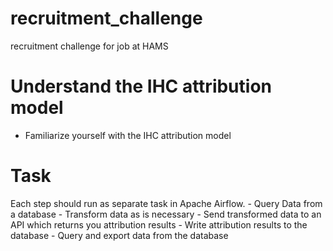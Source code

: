 # recruitment_challenge
recruitment challenge for job at HAMS

# Understand the IHC attribution model
- Familiarize yourself with the IHC attribution model 
# Task
 Each step should run as separate task in Apache Airflow. 
    - Query Data from a database 
    - Transform data as is necessary
    - Send transformed data to an API which returns you attribution results
    - Write attribution results to the database
    - Query and export data from the database
    